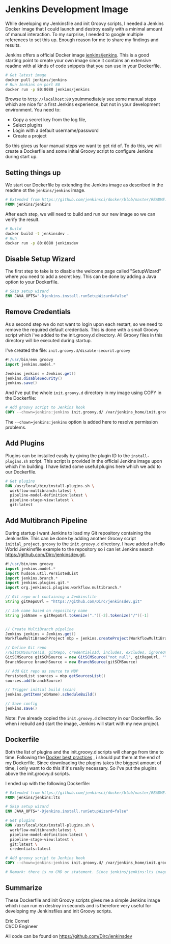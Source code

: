 
# Jenkins Development Image
While developing my Jenkinsfile and init Groovy scripts, 
I needed a Jenkins Docker image that I could launch and destroy easily with a minimal amount of manual interaction. 
To my surprise, I needed to google multiple references to set this up. 
Enough reason for me to share my findings and results.

Jenkins offers a official Docker image [jenkins/jenkins](https://hub.docker.com/r/jenkins/jenkins/). 
This is a good starting point to create your own image since it contains an extensive readme
with al kinds of code snippets that you can use in your Dockerfile. 

```bash
# Get latest image
docker pull jenkins/jenkins
# Run Jenkins on port 80
docker run -p 80:8080 jenkins/jenkins
```

Browse to `http://localhost:80` youimmediately see some manual steps which are nice for a first Jenkins experience, but not in your development environment. 
You need to:
- Copy a secret key from the log file, 
- Select plugins
- Login with a default username/password 
- Create a project

So this gives us four manual steps we want to get rid of. 
To do this, we will create a Dockerfile and some initial Groovy script to configure Jenkins during start up.

## Setting things up
We start our Dockerfile by extending the Jenkins image as described in the readme ot the `jenkins/jenkins` image.

```dockerfile
# Extended from https://github.com/jenkinsci/docker/blob/master/README.md
FROM jenkins/jenkins
```

After each step, we will need to build and run our new image so we can verify the result.

```bash
# Build
docker build -t jenkinsdev .
# Run 
docker run -p 80:8080 jenkinsdev
```


## Disable Setup Wizard
The first step to take is to disable the welcome page called "SetupWizard" where you need to add a secret key. 
This can be done by adding a Java option to your Dockerfile.

```dockerfile
# Skip setup wizard
ENV JAVA_OPTS="-Djenkins.install.runSetupWizard=false"
```

## Remove Credentials
As a second step we do not want to login upon each restart, so we need to remove the required default credentials. 
This is done with a small Groovy script which i've added to the init.groovy.d directory. All Groovy files in this directory will be executed during startup.

I've created the file: `init.groovy.d/disable-securit.groovy`

```groovy
#!/usr/bin/env groovy
import jenkins.model.*

Jenkins jenkins = Jenkins.get()
jenkins.disableSecurity()
jenkins.save()
```

And i've put the whole `init.groovy.d` directory in my image using COPY in the Dockerfile:

```dockerfile
# Add groovy script to Jenkins hook
COPY --chown=jenkins:jenkins init.groovy.d/ /var/jenkins_home/init.groovy.d/
```

The `--chown=jenkins:jenkins` option is added here to resolve permission problems. 


## Add Plugins
Plugins can be installed easily by giving the plugin ID to the `install-plugins.sh` script. 
This script is provided in the official Jenkins image upon which i'm building. 
I have listed some useful plugins here which we add to our Dockerfile. 

```dockerfile
# Get plugins
RUN /usr/local/bin/install-plugins.sh \
  workflow-multibranch:latest \
  pipeline-model-definition:latest \
  pipeline-stage-view:latest \
  git:latest
```


## Add Multibranch Pipeline
During startup i want Jenkins to load my Git repository containing the Jenkinsfile.
This can be done by adding another Groovy script `initial_project.groovy` to the `init.groovy.d` directory. 
I have added a Hello World Jenkinsfile example to the repository so i can let Jenkins search https://github.com/Dirc/jenkinsdev.git.

```groovy
#!/usr/bin/env groovy
import jenkins.model.*
import hudson.util.PersistedList
import jenkins.branch.*
import jenkins.plugins.git.*
import org.jenkinsci.plugins.workflow.multibranch.*

// Git repo url containing a Jenkinsfile
String gitRepoUrl = "https://github.com/Dirc/jenkinsdev.git"

// Job name based on repository name
String jobName = gitRepoUrl.tokenize(".")[-2].tokenize("/")[-1]


// Create MultiBranch pipeline
Jenkins jenkins = Jenkins.get()
WorkflowMultiBranchProject mbp = jenkins.createProject(WorkflowMultiBranchProject.class, jobName)

// Define Git repo
//GitSCMSource(id, gitRepo, credentialsId, includes, excludes, ignoreOnPushNotifications)
GitSCMSource gitSCMSource = new GitSCMSource("not_null", gitRepoUrl, "", "*", "", false)
BranchSource branchSource = new BranchSource(gitSCMSource)

// Add Git repo as source to MBP
PersistedList sources = mbp.getSourcesList()
sources.add(branchSource)

// Trigger initial build (scan)
jenkins.getItem(jobName).scheduleBuild()

// Save config
jenkins.save()
```

Note: I've already copied the `init.groovy.d` directory in our Dockerfile. 
So when i rebuild and start the image, Jenkins will start with my new project.


## Dockerfile
Both the list of plugins and the init.groovy.d scripts will change from time to time.
Following the [Docker best practices](https://cinqict.github.io/post/christiaan/docker_file_best_practices/) , i should put them at the end of my Dockerfile.
Since downloading the plugins takes the biggest amount of time, i only want to do this if it's really necessary.
So i've put the plugins above the init.groovy.d scripts. 

I ended up with the following Dockerfile:

```dockerfile
# Extended from https://github.com/jenkinsci/docker/blob/master/README.md
FROM jenkins/jenkins:lts

# Skip setup wizard
ENV JAVA_OPTS="-Djenkins.install.runSetupWizard=false"

# Get plugins
RUN /usr/local/bin/install-plugins.sh \
  workflow-multibranch:latest \
  pipeline-model-definition:latest \
  pipeline-stage-view:latest \
  git:latest \
  credentials:latest

# Add groovy script to Jenkins hook
COPY --chown=jenkins:jenkins init.groovy.d/ /var/jenkins_home/init.groovy.d/

# Remark: there is no CMD or statement. Since jenkins/jenkins:lts image uses an ENTRYPOINT, this image will inherit that behavior.
```

## Summarize
These Dockerfile and init Groovy scripts gives me a simple Jenkins image which i can run en destroy in seconds and
 is therefore very useful for developing my Jenkinsfiles and init Groovy scripts.


Eric Cornet <br>
CI/CD Engineer 

All code can be found on https://github.com/Dirc/jenkinsdev

